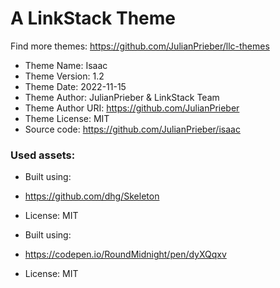 # A LinkStack Theme
Find more themes: https://github.com/JulianPrieber/llc-themes
                                                                                                                                                                         
*	Theme Name: Isaac
*	Theme Version: 1.2
*	Theme Date: 2022-11-15
*	Theme Author: JulianPrieber & LinkStack Team
*	Theme Author URI: https://github.com/JulianPrieber
*	Theme License: MIT
*	Source code: https://github.com/JulianPrieber/isaac


### Used assets:
* Built using:
* https://github.com/dhg/Skeleton
* License: MIT

* Built using:
* https://codepen.io/RoundMidnight/pen/dyXQqxv
* License: MIT
